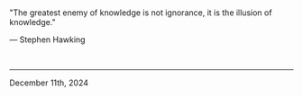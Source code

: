 
<br>

"The greatest enemy of knowledge is not ignorance, it is the illusion of knowledge."

― Stephen Hawking
 
</br>

---
December 11th, 2024
